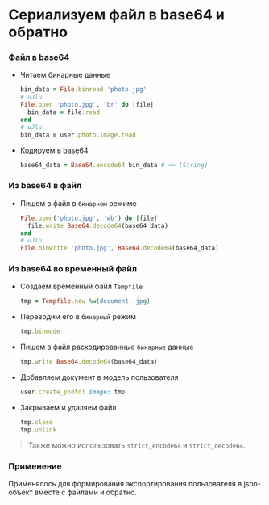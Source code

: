 # Сериализуем файл в base64 и обратно

### Файл в base64

* Читаем бинарные данные

    ```ruby
    bin_data = File.binread 'photo.jpg'
    # uJlu
    File.open 'photo.jpg', 'br' do |file|
      bin_data = file.read
    end
    # uJlu
    bin_data = user.photo.image.read
    ```
    
* Кодируем в base64

    ```ruby
    base64_data = Base64.encode64 bin_data # => [String]
    ```

### Из base64 в файл 

* Пишем в файл в `бинарном` режиме

    ```ruby
    File.open('photo.jpg', 'wb') do |file|
      file.write Base64.decode64(base64_data)
    end
    # uJlu
    File.binwrite 'photo.jpg', Base64.decode64(base64_data)
    ```

### Из base64 во временный файл

* Создаём временный файл `Tempfile`

    ```ruby
    tmp = Tempfile.new %w(document .jpg)
    ```

* Переводим его в `бинарный` режим

    ```ruby
    tmp.binmode
    ```

* Пишем в файл раскодированные `бинарные` данные

    ```ruby
    tmp.write Base64.decode64(base64_data)
    ```

* Добавляем документ в модель пользователя

    ```ruby
    user.create_photo! image: tmp
    ```

* Закрываем и удаляем файл

    ```ruby
    tmp.close
    tmp.unlink
    ```
    
> Также можно использовать `strict_encode64` и `strict_decode64`.

### Применение

Применялось для формирования экспортирования пользователя в json-объект вместе с файлами и обратно.
